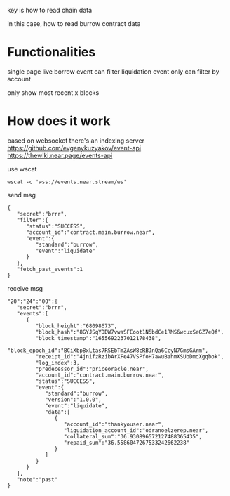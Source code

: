 key is how to read chain data

in this case, how to read burrow contract data

# Functionalities
single page 
    live borrow event
    can filter liquidation event only
    can filter by account

only show most recent x blocks

# How does it work
based on websocket
there's an indexing server 
https://github.com/evgenykuzyakov/event-api
https://thewiki.near.page/events-api

use wscat
```
wscat -c 'wss://events.near.stream/ws'
```

send msg
```
{
   "secret":"brrr",
   "filter":{
      "status":"SUCCESS",
      "account_id":"contract.main.burrow.near",
      "event":{
         "standard":"burrow",
         "event":"liquidate"
      }
   },
   "fetch_past_events":1
}
```

receive msg
```
"20":"24":"00":{
   "secret":"brrr",
   "events":[
      {
         "block_height":"68098673",
         "block_hash":"8GYJSqYDDW7vwaSFEoot1N5bdCe1RMS6wcuxSeGZ7eQf",
         "block_timestamp":"1655692237012178438",
         "block_epoch_id":"BCiXbp8xLtas7RSEbTmZAsW8cRBJnQa6CcyN7GmsGArm",
         "receipt_id":"4jnifzRzibArXFe47VSPfoH7awuBahmXSUbDmoXgqbok",
         "log_index":3,
         "predecessor_id":"priceoracle.near",
         "account_id":"contract.main.burrow.near",
         "status":"SUCCESS",
         "event":{
            "standard":"burrow",
            "version":"1.0.0",
            "event":"liquidate",
            "data":[
               {
                  "account_id":"thankyouser.near",
                  "liquidation_account_id":"odranoelzerep.near",
                  "collateral_sum":"36.930896572127488365435",
                  "repaid_sum":"36.5586047267533242662238"
               }
            ]
         }
      }
   ],
   "note":"past"
}
```